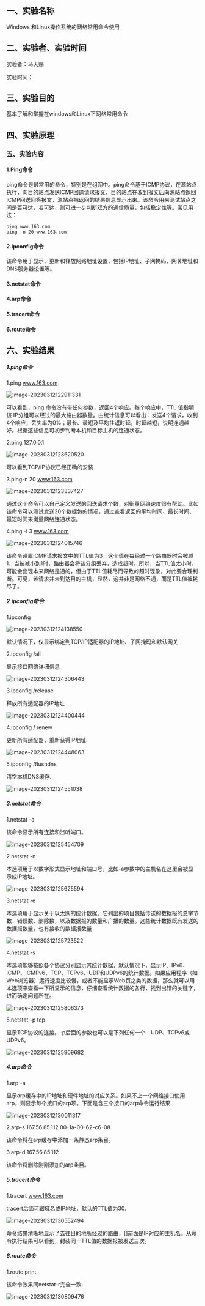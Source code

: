 ## 一、实验名称

Windows 和Linux操作系统的网络常用命令使用

## 二、实验者、实验时间

实验者：马天赐

实验时间：

## 三、实验目的

基本了解和掌握在windows和Linux下网络常用命令

## 四、实验原理



### 五、实验内容

#### 1.Ping命令

ping命令是最常用的命令，特别是在组网中。ping命令基于ICMP协议，在源站点执行，向目的站点发送ICMP回送请求报文，目的站点在收到报文后向源站点返回ICMP回送回答报文，源站点把返回的结果信息显示出来。该命令用来测试站点之间是否可达，若可达，则可进一步判断双方的通信质量，包括稳定性等。常见用法：

```
ping www.163.com
ping -n 20 www.163.com
```



#### 2.ipconfig命令

该命令用于显示、更新和释放网络地址设置，包括IP地址、子网掩码、网关地址和DNS服务器设置等。



#### 3.netstat命令

#### 4.arp命令

#### 5.tracert命令

#### 6.route命令

## 六、实验结果

##### 1.ping命令

1.ping www.163.com



![image-20230312122911331](https://mtc-typora.oss-cn-shanghai.aliyuncs.com/newtypora/image-20230312122911331.png)

可以看到，ping 命令没有带任何参数，返回4个响应。每个响应中，TTL 值指明该 IP分组可以经过的最大路由器数量。由统计信息可以看出：发送4个请求，收到4个响应，丢失率为0%；最长、最短及平均往返时延，时延越短，说明连通越好。根据这些信息可初步判断本机和目标主机的连通状态。

2.ping 127.0.0.1

![image-20230312123620520](https://mtc-typora.oss-cn-shanghai.aliyuncs.com/newtypora/image-20230312123620520.png)

可以看到TCP/IP协议已经正确的安装

3.ping-n 20 www.163.com

![image-20230312123837427](https://mtc-typora.oss-cn-shanghai.aliyuncs.com/newtypora/image-20230312123837427.png)

通过这个命令可以自己定义发送的回送请求个数，对衡量网络速度很有帮助。比如该命令可以测试发送20个数据包的情况，通过查看返回的平均时间、最长时间、最短时间来衡量网络连通状态。

4.ping -i 3 www.163.com

![image-20230312124015746](https://mtc-typora.oss-cn-shanghai.aliyuncs.com/newtypora/image-20230312124015746.png)

该命令设置ICMP请求报文中的TTL值为3，这个值在每经过一个路由器时会被减1，当被减小到1时，路由器会将该分组丢弃，造成超时。所以，当TTL值太小时，可能会出现本来网络是通的，但由于TTL值耗尽而导致的超时现象，对此要合理判断。可见，该请求并未到达目的主机，显然，这并非是网络不通，而是TTL值被耗尽了。

##### 2.ipconfig命令

1.ipconfig

![image-20230312124138550](https://mtc-typora.oss-cn-shanghai.aliyuncs.com/newtypora/image-20230312124138550.png)

默认情况下，仅显示绑定到TCP/IP适配器的IP地址、子网掩码和默认网关



2.ipconfig /all

显示接口网络详细信息

![image-20230312124306443](https://mtc-typora.oss-cn-shanghai.aliyuncs.com/newtypora/image-20230312124306443.png)

3.ipconfig /release

释放所有适配器的IP地址

![image-20230312124400444](https://mtc-typora.oss-cn-shanghai.aliyuncs.com/newtypora/image-20230312124400444.png)

4.ipconfig / renew

更新所有适配器，重新获得IP地址.

![image-20230312124448063](https://mtc-typora.oss-cn-shanghai.aliyuncs.com/newtypora/image-20230312124448063.png)

5.ipconfig /flushdns

清空本机DNS缓存.

![image-20230312124551038](https://mtc-typora.oss-cn-shanghai.aliyuncs.com/newtypora/image-20230312124551038.png)

##### 3.netstat命令

1.netstat -a

该命令显示所有连接和监听端口。

![image-20230312125454709](https://mtc-typora.oss-cn-shanghai.aliyuncs.com/newtypora/image-20230312125454709.png)

2.netstat -n

本选项用于以数字形式显示地址和端口号，比如-a参数中的主机名在这里会被显示成IP地址。

![image-20230312125625594](https://mtc-typora.oss-cn-shanghai.aliyuncs.com/newtypora/image-20230312125625594.png)

3.netstat -e

本选项用于显示关于以太网的统计数据。它列出的项目包括传送的数据报的总字节数、错误数、删除数，以及数据报的数量和广播的数量。这些统计数据既有发送的数据报数量，也有接收的数据报数量

![image-20230312125723522](https://mtc-typora.oss-cn-shanghai.aliyuncs.com/newtypora/image-20230312125723522.png)

4.netstat -s

本选项能够按照各个协议分别显示其统计数据，默认情况下，显示IP、IPv6、ICMP、ICMPv6、TCP、TCPv6、UDP和UDPv6的统计数据。如果应用程序（如Web浏览器）运行速度比较慢，或者不能显示Web页之类的数据，那么就可以用本选项来查看一下所显示的信息，仔细查看统计数据的各行，找到出错的关键字，进而确定问题所在。

![image-20230312125806373](https://mtc-typora.oss-cn-shanghai.aliyuncs.com/newtypora/image-20230312125806373.png)

5.netstat -p tcp

显示TCP协议的连接。-p后面的参数也可以是下列任何一个：UDP、TCPv6或UDPv6。

![image-20230312125909682](https://mtc-typora.oss-cn-shanghai.aliyuncs.com/newtypora/image-20230312125909682.png)

##### 4.arp命令

1.arp -a

显示arp缓存中的IP地址和硬件地址的对应关系。如果不止一个网络接口使用arp，则显示每个接口的arp项。下面是含三个接口的arp命令运行结果.

![image-20230312130011317](https://mtc-typora.oss-cn-shanghai.aliyuncs.com/newtypora/image-20230312130011317.png)

2.arp-s 167.56.85.112 00-1a-00-62-c6-08

该命令将在arp缓存中添加一条静态arp条目。

3.arp-d 167.56.85.112

该命令将删除刚刚添加的arp条目。

##### 5.tracert命令

1.tracert www.163.com

tracert后面可跟域名或IP地址，默认的TTL值为30.

![image-20230312130552494](https://mtc-typora.oss-cn-shanghai.aliyuncs.com/newtypora/image-20230312130552494.png)

命令结果清晰地显示了去往目的地所经过的路由，[]前面是IP对应的主机名。从命令执行结果可以看到，封装同一TTL值的数据报被发送三次。

##### 6.route命令

1.route print

该命令效果同netstat-r完全一致.

![image-20230312130809476](https://mtc-typora.oss-cn-shanghai.aliyuncs.com/newtypora/image-20230312130809476.png)